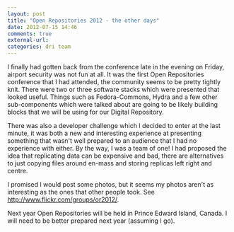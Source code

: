 ```yaml
---
layout: post
title: "Open Repositories 2012 - the other days"
date: 2012-07-15 14:46
comments: true
external-url: 
categories: dri team
---
```


I finally had gotten back from the conference late in the evening on
Friday, airport security was not fun at all. It was the first Open
Repositories conference that I had attended, the community seems to be
pretty tightly knit. There were two or three software stacks which
were presented that looked useful.  Things such as Fedora-Commons,
Hydra and a few other sub-components which were talked about are going
to be likely building blocks that we will be using for our Digital
Repository.

There was also a developer challenge which I decided to enter at the
last minute, it was both a new and interesting experience at
presenting something that wasn't well prepared to an audience that I
had no experience with either. By the way, I was a team of one! I had
proposed the idea that replicating data can be expensive and bad,
there are alternatives to just copying files around en-mass and
storing replicas left right and centre.

I promised I would post some photos, but it seems my photos aren't as
interesting as the ones that other people took. See
<http://www.flickr.com/groups/or2012/>.

Next year Open Repositories will be held in Prince Edward Island,
Canada. I will need to be better prepared next year (assuming I go).
